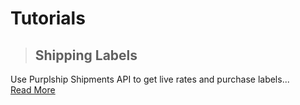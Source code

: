 
# Tutorials

> ## Shipping Labels
Use Purplship Shipments API to get live rates and purchase labels... \
[Read More](/tutorials/shipping-labels?id=shipping-labels)
